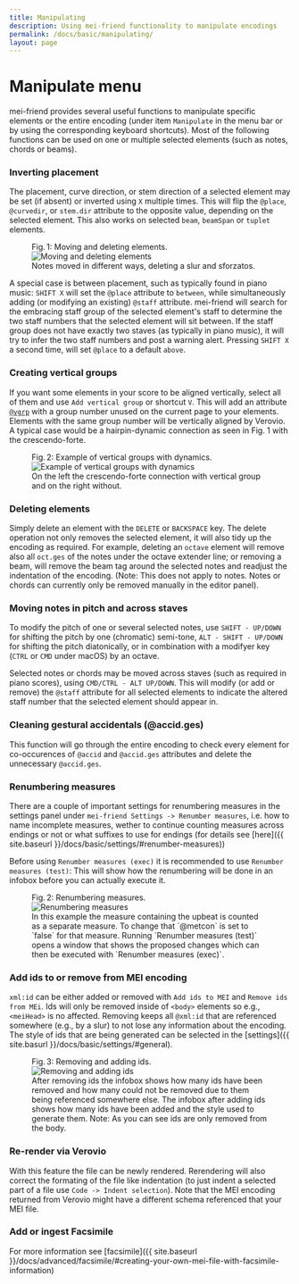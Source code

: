 ```yaml
---
title: Manipulating
description: Using mei-friend functionality to manipulate encodings
permalink: /docs/basic/manipulating/
layout: page
---
```

# Manipulate menu

mei-friend provides several useful functions to manipulate specific elements or the entire encoding (under item `Manipulate` in the menu bar or by using the corresponding keyboard shortcuts). Most of the following functions can be used on one or multiple selected elements (such as notes, chords or beams). 

### Inverting placement

The placement, curve direction, or stem direction of a selected element may be set (if absent) or inverted using `X` multiple times. This will flip the `@place`, `@curvedir`, or `stem.dir` attribute to the opposite value, depending on the selected element. This also works on selected `beam`, `beamSpan` or `tuplet` elements.

<figure class="figure">
    <div class="figure-title">Fig.&thinsp;1: Moving and deleting elements.</div>
        <img class="figure-img" src="{{ site.baseurl }}/assets/img/manipulating/move_delete.gif" 
            alt="Moving and deleting elements" />
    <figcaption class="figure-caption">Notes moved in different ways, deleting a slur and sforzatos.</figcaption>
</figure>

A special case is between placement, such as typically found in piano music: `SHIFT X` will set the `@place` attribute to `between`, while simultaneously adding (or modifying an existing) `@staff` attribute. mei-friend will search for the embracing staff group of the selected element's staff to determine the two staff numbers that the selected element will sit between. If the staff group does not have exactly two staves (as typically in piano music), it will try to infer the two staff numbers and post a warning alert. Pressing `SHIFT X` a second time, will set `@place` to a default `above`. 


### Creating vertical groups

If you want some elements in your score to be aligned vertically, select all of them and use `Add vertical group` or shortcut `V`. This will add an attribute [`@vgrp`](https://music-encoding.org/guidelines/v4/attribute-classes/att.verticalgroup.html) with a group number unused on the current page to your elements. Elements with the same group number will be vertically aligned by Verovio. A typical case would be a hairpin-dynamic connection as seen in Fig. 1 with the crescendo-forte. 

<figure class="halfwidth">
    <div class="figure-title">Fig.&thinsp;2: Example of vertical groups with dynamics.</div>
        <img class="figure-img" src="{{ site.baseurl }}/assets/img/manipulating/vgrps.PNG" 
            alt="Example of vertical groups with dynamics" />
    <figcaption class="figure-caption">On the left the crescendo-forte connection with vertical group and on the right without.</figcaption>
</figure>

### Deleting elements

Simply delete an element with the `DELETE` or `BACKSPACE` key. The delete operation not only removes the selected element, it will also tidy up the encoding as required. For example, deleting an `octave` element will remove also all `oct.ges` of the notes under the octave extender line; or removing a beam, will remove the beam tag around the selected notes and readjust the indentation of the encoding. (Note: This does not apply to notes. Notes or chords can currently only be removed manually in the editor panel).

### Moving notes in pitch and across staves

To modify the pitch of one or several selected notes, use `SHIFT - UP/DOWN` for shifting the pitch by one (chromatic) semi-tone, `ALT - SHIFT - UP/DOWN` for shifting the pitch diatonically, or in combination with a modifyer key (`CTRL` or `CMD` under macOS) by an octave. 

Selected notes or chords may be moved across staves (such as required in piano scores), using `CMD/CTRL - ALT UP/DOWN`. This will modify (or add or remove) the `@staff` attribute for all selected elements to indicate the altered staff number that the selected element should appear in. 
### Cleaning gestural accidentals (@accid.ges)

This function will go through the entire encoding to check every element for co-occurences of  `@accid` and `@accid.ges` attributes and delete the unnecessary `@accid.ges`.

### Renumbering measures

There are a couple of important settings for renumbering measures in the settings panel under `mei-friend Settings -> Renumber measures`, i.e. how to name incomplete measures, wether to continue counting measures across endings or not or what suffixes to use for endings (for details see [here]({{ site.baseurl }}/docs/basic/settings/#renumber-measures))

Before using `Renumber measures (exec)` it is recommended to use `Renumber measures (test)`: This will show how the renumbering will be done in an infobox before you can actually execute it.

<figure class="figure">
    <div class="figure-title">Fig.&thinsp;2: Renumbering measures.</div>
        <img class="figure-img" src="{{ site.baseurl }}/assets/img/manipulating/renumber_measures.gif" 
            alt="Renumbering measures" />
    <figcaption class="figure-caption">In this example the measure containing the upbeat is counted as a separate measure. To change that `@metcon` is set to `false` for that measure. Running `Renumber measures (test)` opens a window that shows the proposed changes which can then be executed with `Renumber measures (exec)`.</figcaption>
</figure>


### Add ids to or remove from MEI encoding

`xml:id` can be either added or removed with `Add ids to MEI` and `Remove ids from MEi`. Ids will only be removed inside of `<body>` elements so e.g., `<meiHead>` is no affected. Removing keeps all `@xml:id` that are referenced somewhere (e.g., by a slur) to not lose any information about the encoding. The style of ids that are being generated can be selected in the [settings]({{ site.basurl }}/docs/basic/settings/#general). 

<figure class="figure">
    <div class="figure-title">Fig.&thinsp;3: Removing and adding ids.</div>
        <img class="figure-img" src="{{ site.baseurl }}/assets/img/manipulating/ids.gif" 
            alt="Removing and adding ids" />
    <figcaption class="figure-caption">After removing ids the infobox shows how many ids have been removed and how many could not be removed due to them being referenced somewhere else. The infobox after adding ids shows how many ids have been added and the style used to generate them. Note: As you can see ids are only removed from the body.</figcaption>
</figure>

### Re-render via Verovio

With this feature the file can be newly rendered. Rerendering will also correct the formating of the file like indentation (to just indent a selected part of a file use `Code -> Indent selection`). Note that the MEI encoding returned from Verovio might have a different schema referenced that your MEI file. 

### Add or ingest Facsimile

For more information see [facsimile]({{ site.baseurl }}/docs/advanced/facsimile/#creating-your-own-mei-file-with-facsimile-information)